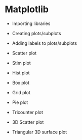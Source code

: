 # Matplotlib

- Importing libraries

- Creating plots/subplots

- Adding labels to plots/subplots

- Scatter plot

- Stim plot

- Hist plot

- Box plot

- Grid plot

- Pie plot

- Tricounter plot

- 3D Scatter plot

- Triangular 3D surface plot
